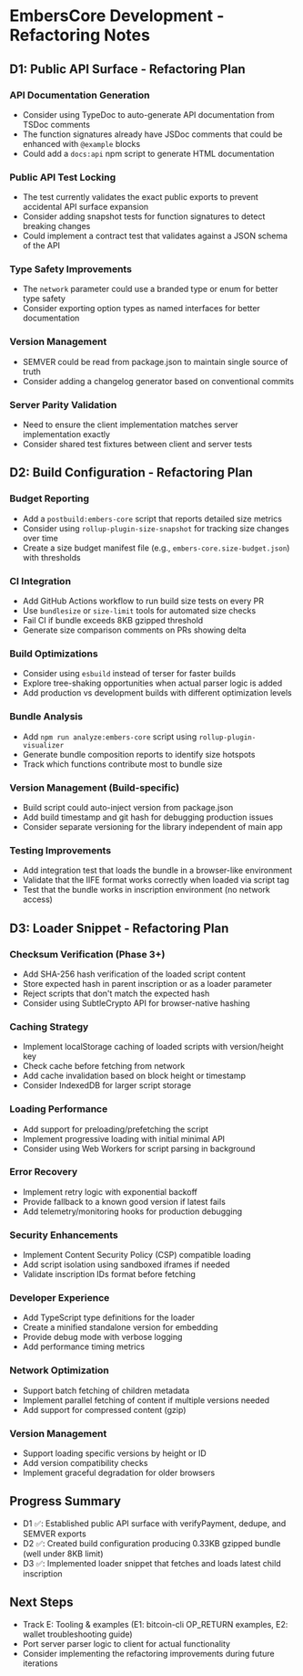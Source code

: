 # EmbersCore Development - Refactoring Notes

## D1: Public API Surface - Refactoring Plan

### API Documentation Generation
- Consider using TypeDoc to auto-generate API documentation from TSDoc comments
- The function signatures already have JSDoc comments that could be enhanced with `@example` blocks
- Could add a `docs:api` npm script to generate HTML documentation

### Public API Test Locking
- The test currently validates the exact public exports to prevent accidental API surface expansion
- Consider adding snapshot tests for function signatures to detect breaking changes
- Could implement a contract test that validates against a JSON schema of the API

### Type Safety Improvements
- The `network` parameter could use a branded type or enum for better type safety
- Consider exporting option types as named interfaces for better documentation

### Version Management
- SEMVER could be read from package.json to maintain single source of truth
- Consider adding a changelog generator based on conventional commits

### Server Parity Validation
- Need to ensure the client implementation matches server implementation exactly
- Consider shared test fixtures between client and server tests

## D2: Build Configuration - Refactoring Plan

### Budget Reporting
- Add a `postbuild:embers-core` script that reports detailed size metrics
- Consider using `rollup-plugin-size-snapshot` for tracking size changes over time
- Create a size budget manifest file (e.g., `embers-core.size-budget.json`) with thresholds

### CI Integration
- Add GitHub Actions workflow to run build size tests on every PR
- Use `bundlesize` or `size-limit` tools for automated size checks
- Fail CI if bundle exceeds 8KB gzipped threshold
- Generate size comparison comments on PRs showing delta

### Build Optimizations
- Consider using `esbuild` instead of terser for faster builds
- Explore tree-shaking opportunities when actual parser logic is added
- Add production vs development builds with different optimization levels

### Bundle Analysis
- Add `npm run analyze:embers-core` script using `rollup-plugin-visualizer`
- Generate bundle composition reports to identify size hotspots
- Track which functions contribute most to bundle size

### Version Management (Build-specific)
- Build script could auto-inject version from package.json
- Add build timestamp and git hash for debugging production issues
- Consider separate versioning for the library independent of main app

### Testing Improvements
- Add integration test that loads the bundle in a browser-like environment
- Validate that the IIFE format works correctly when loaded via script tag
- Test that the bundle works in inscription environment (no network access)

## D3: Loader Snippet - Refactoring Plan

### Checksum Verification (Phase 3+)
- Add SHA-256 hash verification of the loaded script content
- Store expected hash in parent inscription or as a loader parameter
- Reject scripts that don't match the expected hash
- Consider using SubtleCrypto API for browser-native hashing

### Caching Strategy
- Implement localStorage caching of loaded scripts with version/height key
- Check cache before fetching from network
- Add cache invalidation based on block height or timestamp
- Consider IndexedDB for larger script storage

### Loading Performance
- Add support for preloading/prefetching the script
- Implement progressive loading with initial minimal API
- Consider using Web Workers for script parsing in background

### Error Recovery
- Implement retry logic with exponential backoff
- Provide fallback to a known good version if latest fails
- Add telemetry/monitoring hooks for production debugging

### Security Enhancements
- Implement Content Security Policy (CSP) compatible loading
- Add script isolation using sandboxed iframes if needed
- Validate inscription IDs format before fetching

### Developer Experience
- Add TypeScript type definitions for the loader
- Create a minified standalone version for embedding
- Provide debug mode with verbose logging
- Add performance timing metrics

### Network Optimization
- Support batch fetching of children metadata
- Implement parallel fetching of content if multiple versions needed
- Add support for compressed content (gzip)

### Version Management
- Support loading specific versions by height or ID
- Add version compatibility checks
- Implement graceful degradation for older browsers

## Progress Summary
- D1 ✅: Established public API surface with verifyPayment, dedupe, and SEMVER exports
- D2 ✅: Created build configuration producing 0.33KB gzipped bundle (well under 8KB limit)
- D3 ✅: Implemented loader snippet that fetches and loads latest child inscription

## Next Steps
- Track E: Tooling & examples (E1: bitcoin-cli OP_RETURN examples, E2: wallet troubleshooting guide)
- Port server parser logic to client for actual functionality
- Consider implementing the refactoring improvements during future iterations